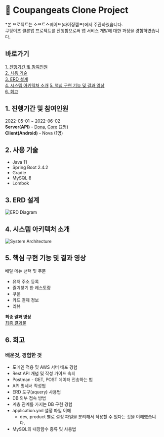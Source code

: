 # 🍛 Coupangeats Clone Project
*본 프로젝트는 소프트스퀘어드(라이징캠프)에서 주관하였습니다.  
쿠팡이츠 클론앱 프로젝트를 진행함으로써 앱 서비스 개발에 대한 과정을 경험하였습니다.


## 바로가기
[1. 진행기간 및 참여인원](#1-진행기간-및-참여인원)  
[2. 사용 기술](#2-사용-기술)  
[3. ERD 설계](#3-ERD-설계)   
[4. 시스템 아키텍처 소개](#4-시스템-아키텍처-소개)
[5. 핵심 구현 기능 및 결과 영상](#5-핵심-구현-기능-및-결과-영상)    
[6. 회고](#6-회고)

## 1. 진행기간 및 참여인원
2022-05-01 ~ 2022-06-02   
**Server(API)** - [Dona](https://github.com/YeJinHong), [Core](https://github.com/vmfaldwntjd) (2명)   
**Client(Android)** - Nova (1명)

## 2. 사용 기술
- Java 11
- Spring Boot 2.4.2
- Gradle
- MySQL 8
- Lombok

## 3. ERD 설계
![ERD Diagram](https://user-images.githubusercontent.com/33932851/198862318-f803146c-5b69-4b04-b1d2-582668198680.png)

## 4. 시스템 아키텍처 소개
![System Architecture](https://github.com/vmfaldwntjd/coupangeats_clone/assets/75198221/f296b27b-3a1e-42c0-9ea0-ccb0b5ffe88c)

## 5. 핵심 구현 기능 및 결과 영상
배달 메뉴 선택 및 주문
- 유저 주소 등록
- 즐겨찾기 한 레스토랑
- 쿠폰
- 카드 결제 정보
- 리뷰

**최종 결과 영상**   
[최종 결과물](https://youtu.be/Fi17zpX4gw8)

## 6. 회고
### 배운것, 경험한 것
- 도메인 적용 및 AWS 서버 배포 경험
- Rest API 개념 및 작성 가이드 숙지
- Postman - GET, POST 데이터 전송하는 법
- API 명세서 작성법
- ERD 도구(aquery) 사용법
- DB 외부 접속 방법
- 계층 관계를 가지는 DB 구현 경험
- application.yml 설정 파일 이해
    - dev, product 별로 설정 파일을 분리해서 적용할 수 있다는 것을 이해했습니다.
- MySQL의 내장함수 종류 및 사용법
